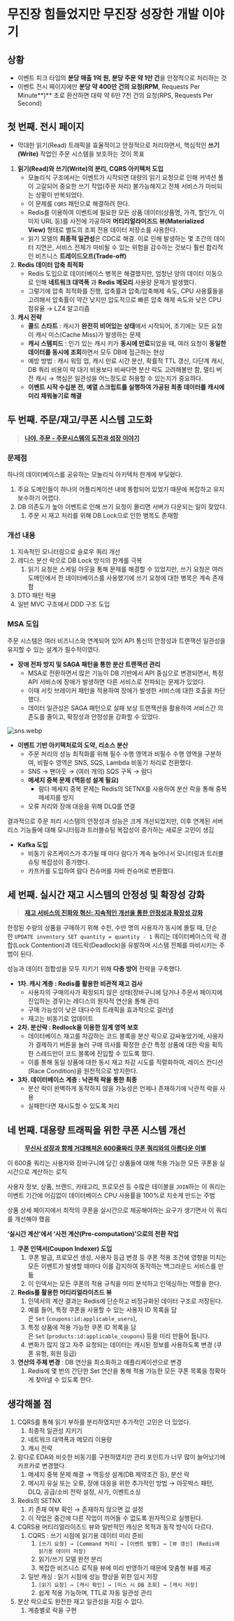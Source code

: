 # 무진장 힘들었지만 무진장 성장한 개발 이야기

## 상황

- 이벤트 피크 타임의 **분당 매출 1억 원, 분당 주문 약 1만 건**을 안정적으로 처리하는 것
- 이벤트 전시 페이지에만 **분당 약 400만 건의 요청(RPM**, Requests Per Minute**)** 초로 환산하면 대략 약 6만 7천 건의 요청(RPS, Requests Per Second)

## 첫 번째. 전시 페이지

- 막대한 읽기(Read) 트래픽을 효율적이고 안정적으로 처리하면서, 핵심적인 **쓰기(Write)** 작업인 주문 시스템을 보호하는 것이 목표

1. **읽기(Read)와 쓰기(Write)의 분리, CQRS 아키텍처 도입**
    - 모놀리식 구조에서는 이벤트가 시작되면 대량의 읽기 요청으로 인해 커넥션 풀이 고갈되어 중요한 쓰기 작업(주문 처리) 불가능해지고 전체 서비스가 마비되는 상황이 반복되었다.
    - 이 문제를 `CQRS` 패턴으로 해결하려 한다.
    - Redis를 이용하여 이벤트에 필요한 모든 상품 데이터(상품명, 가격, 할인가, 이미지 URL 등)를 사전에 가공하여 **머티리얼라이즈드 뷰(Materialized View)** 형태로 별도의 조회 전용 데이터 저장소를 사용한다.
    - 읽기 모델의 **최종적 일관성**은 CDC로 해결. 이로 인해 발생하는 몇 초간의 데이터 지연은, 서비스 전체가 마비될 수 있는 위험을 감수하는 것보다 훨씬 합리적인 비즈니스 **트레이드오프(Trade-off)**
2. **Redis 데이터 압축 최적화**
    - Redis 도입으로 데이터베이스 병목은 해결했지만, 엄청난 양의 데이터 이동으로 인해 **네트워크 대역폭** 과 **Redis 메모리** 사용량 문제가 발생했다.
    - 그렇기에 압축 최적화를 진행, 압축률과 압축/압축해제 속도, CPU 사용률들을 고려해서 압축률이 약간 낮지만 압도적으로 빠른 압축 해제 속도와 낮은 CPU 점유율 → LZ4 알고리즘
3. **캐시 전략**
    - **콜드 스타트** : 캐시가 **완전히 비어있는 상태**에서 시작되어, 초기에는 모든 요청이 캐시 미스(Cache Miss)가 발생하는 문제
    - **캐시 스템피드** : 인기 있는 캐시 키가 **동시에 만료**되었을 때, 여러 요청이 **동일한 데이터를 동시에 조회**하면서 모두 DB에 접근하는 현상
    - 예방 방법 : 캐시 워밍 업, 캐시 만료 시간 분산, 확률적 TTL 갱신, 다단계 캐시, DB 쿼리 비용이 락 대기 비용보다 비싸다면 분산 락도 고려해볼만 함, 멀티 버전 캐시 → 핵심은 일관성을 어느정도로 허용할 수 있는지가 중요하다.
    - **이벤트 시작 수십분 전, 예열 스크립트를 실행하여 가공된 최종 데이터를 캐시에 미리 채워놓기로 해결**

## 두 번째. 주문/재고/쿠폰 시스템 고도화

> [**나야, 주문 - 주문시스템의 도전과 성장 이야기**](https://medium.com/musinsa-tech/%EB%82%98%EC%95%BC-%EC%A3%BC%EB%AC%B8-%EC%A3%BC%EB%AC%B8%EC%8B%9C%EC%8A%A4%ED%85%9C%EC%9D%98-%EB%8F%84%EC%A0%84%EA%B3%BC-%EC%84%B1%EC%9E%A5-%EC%9D%B4%EC%95%BC%EA%B8%B0-744b4bece5b8)

### 문제점

하나의 데이터베이스를 공유하는 모놀리식 아키텍처 한계에 부딪혔다.

1. 주요 도메인들이 하나의 어플리케이션 내에 통합되어 있었기 때문에 복잡하고 유지보수하기 어렵다.
2. DB 의존도가 높아 이벤트로 인해 쓰기 요청이 몰리면 서버가 다운되는 일이 잦았다.
    1. 주문 시 재고 처리를 위해 DB Lock으로 인한 병목도 존재함

### 개선 내용

1. 지속적인 모니터링으로 슬로우 쿼리 개선
2. 레디스 분산 락으로 DB Lock 방식의 한계를 극복
    1. 읽기 요청은 스케일 아웃을 통해 문제를 해결할 수 있었지만, 쓰기 요청은 여러 도메인에서 한 데이터베이스를 사용했기에 쓰기 요청에 대한 병목은 계속 존재함
3. DTO 패턴 적용
4. 일반 MVC 구조에서 DDD 구조 도입

### MSA 도입

주문 시스템은 여러 비즈니스와 연계되어 있어 API 통신의 안정성과 트랜잭션 일관성을 유지할 수 있는 설계가 필수적이였다.

- **장애 전파 방지 및 SAGA 패턴을 통한 분산 트랜잭션 관리**
    - MSA로 전환하면서 많은 기능이 DB 기반에서 API 중심으로 변경되면서, 특정 API 서비스에 장애가 발생하면 다른 서비스로 전파되는 문제가 있었다.
    - 이때 서킷 브레이커 패턴을 적용하여 장애가 발생한 서비스에 대한 호출을 차단했다.
    - 데이터 일관성은 SAGA 패턴으로 실패 보상 트랜잭션을 활용하여 서비스간 의존도를 줄이고, 확장성과 안정성을 강화할 수 있었다.

![sns.webp](./0727-jdalma1.webp)

- **이벤트 기반 아키텍처로의 도약, 리소스 분산**
    - 주문 처리의 성능 최적화를 위해 필수 수행 영역과 비필수 수행 영역을 구분하여, 비필수 영역은 SNS, SQS, Lambda 비동기 처리로 전환했다.
    - SNS → 팬아웃 → (여러 개의) SQS 구독 → 람다
    - **메세지 중복 문제 (멱등성 설계 필요)**
        - 람다 메세지 중복 문제는 Redis의 SETNX를 사용하여 분산 락을 통해 중복 메세지를 방지
    - 오류 처리와 장애 대응을 위해 DLQ를 연결

결과적으로 주문 처리 시스템의 안정성과 성능은 크게 개선되었지만, 이후 연계된 서버리스 기능들에 대해 모니터링과 트러블슈팅 복잡성이 증가하는 새로운 고민이 생김

- **Kafka 도입**
    - 비동기 유즈케이스가 추가될 때 마다 람다가 계속 늘어나서 모니터링과 트러블 슈팅 복잡성이 증가했다.
    - 카프카를 도입하여 람다 컨슈머를 자바 컨슈머로 변환했다.

## 세 번째. **실시간 재고 시스템의 안정성 및 확장성 강화**

> [**재고 서비스의 진화와 혁신: 지속적인 개선을 통한 안정성과 확장성 강화**](https://medium.com/musinsa-tech/%EC%9E%AC%EA%B3%A0-%EC%84%9C%EB%B9%84%EC%8A%A4%EC%9D%98-%EC%A7%84%ED%99%94%EC%99%80-%ED%98%81%EC%8B%A0-%EC%A7%80%EC%86%8D%EC%A0%81%EC%9D%B8-%EA%B0%9C%EC%84%A0%EC%9D%84-%ED%86%B5%ED%95%9C-%EC%95%88%EC%A0%95%EC%84%B1%EA%B3%BC-%ED%99%95%EC%9E%A5%EC%84%B1-%EA%B0%95%ED%99%94-cb851f1ff782)
    
    

한정된 수량의 상품을 구매하기 위해 수천, 수만 명의 사용자가 동시에 몰릴 때, 단순한 `UPDATE inventory SET quantity = quantity - 1` 쿼리는 데이터베이스의 락 경합(Lock Contention)과 데드락(Deadlock)을 유발하며 시스템 전체를 마비시키는 주범이 된다.

성능과 데이터 정합성을 모두 지키기 위해 **다층 방어** 전략을 구축했다.

- **1차. 캐시 계층 : Redis를 활용한 비관적 재고 검사**
    - 사용자의 구매의사가 확정되지 않은 상태(장바구니에 담거나 주문서 페이지에 진입하는 경우)는 레디스의 원자적 연산을 통해 관리
    - 구매 가능성이 낮은 대다수의 트래픽을 효과적으로 걸러냄
    - 재고는 비동기로 업데이트
- **2차. 분산락 : Redlock을 이용한 임계 영역 보호**
    - 데이터베이스 재고를 차감하는 코드 블록을 분산 락으로 감싸놓았기에, 사용자가 결제하기 버튼을 눌러 구매 의사를 확정한 순간 특정 상품에 대한 락을 획득한 스레드만이 코드 블록에 진입할 수 있도록 했다.
    - 이를 통해 동일 상품에 대한 동시 재고 차감 시도를 직렬화하여, 레이스 컨디션(Race Condition)을 원천적으로 방지한다.
- **3차. 데이터베이스 계층 : 낙관적 락을 통한 최종**
    - 분산 락이 완벽하게 동작하지 않을 가능성은 언제나 존재하기에 낙관적 락을 사용
    - 실패한다면 재시도할 수 있도록 처리

## 네 번째. **대용량 트래픽을 위한 쿠폰 시스템 개선**

> [**무신사 성장과 함께 거대해져온 600줄짜리 쿠폰 쿼리와의 아름다운 이별**](https://medium.com/musinsa-tech/%EB%AC%B4%EC%8B%A0%EC%82%AC-%EC%84%B1%EC%9E%A5%EA%B3%BC-%ED%95%A8%EA%BB%98-%EA%B1%B0%EB%8C%80%ED%95%B4%EC%A0%B8%EC%98%A8-600%EC%A4%84%EC%A7%9C%EB%A6%AC-%EC%BF%A0%ED%8F%B0-%EC%BF%BC%EB%A6%AC%EC%99%80%EC%9D%98-%EC%95%84%EB%A6%84%EB%8B%A4%EC%9A%B4-%EC%9D%B4%EB%B3%84-e689d7d932b5)

이 600줄 쿼리는 사용자와 장바구니에 담긴 상품들에 대해 적용 가능한 모든 쿠폰을 실시간으로 계산하는 로직

사용자 정보, 상품, 브랜드, 카테고리, 프로모션 등 수많은 테이블을 `JOIN`하는 이 쿼리는 이벤트 기간에 어김없이 데이터베이스 CPU 사용률을 100%로 치솟게 만드는 주범

상품 상세 페이지에서 최적의 쿠폰을 실시간으로 제공해야하는 요구가 생기면서 이 쿼리를 개선해야 했음

**‘실시간 계산’에서 ‘사전 계산(Pre-computation)’으로의 전환 작업**

1. **쿠폰 인덱서(Coupon Indexer) 도입**
    1. 쿠폰 발급, 프로모션 생성, 사용자 등급 변경 등 쿠폰 적용 조건에 영향을 미치는 모든 이벤트가 발생할 때마다 이를 감지하여 동작하는 백그라운드 서비스를 만듦
    2. 이 인덱서는 모든 쿠폰의 적용 규칙을 미리 분석하고 인덱싱하는 역할을 한다.
2. **Redis를 활용한 머티리얼라이즈드 뷰**
    1. 인덱서의 계산 결과는 Redis에 단순하고 비정규화된 데이터 구조로 저장된다. 
    2. 예를 들어, 특정 쿠폰을 사용할 수 있는 사용자 ID 목록을 담은 `Set` (`coupons:id:applicable_users`), 
    3. 특정 상품에 적용 가능한 쿠폰 ID 목록을 담은 `Set` (`products:id:applicable_coupons`) 등을 미리 만들어 둡니다.
    4. 변화가 많지 않고 자주 요청되는 데이터는 캐시된 정보를 사용하도록 변경 (쿠폰 유형, 회원 등급)
3. **연산의 주체 변경** : DB 연산을 최소화하고 애플리케이션으로 변경
    1. Redis에 몇 번의 간단한 Set 연산을 통해 적용 가능한 모든 쿠폰 목록을 정확하게 찾아낼 수 있도록 한다.

## 생각해볼 점

1. CQRS를 통해 읽기 부하를 분리하였지만 추가적인 고민은 더 있었다.
    1. 최종적 일관성 지키기
    2. 네트워크 대역폭과 메모리 이용량
    3. 캐시 전략
2. 람다로 EDA와 비슷한 비동기를 구현하였지만 관리 포인트가 너무 많이 늘어났기에 카프카로 변경했다.
    1. 메세지 중복 문제 해결 → 멱등성 설계(DB 제약조건 등), 분산 락
    2. 메시지 유실 또는 오류, 장애 대응을 위한 추가적인 방법 → 아웃박스 패턴, DLQ, 공급/소비 전략 설정, 사가, 이벤트소싱
3. Redis의 SETNX
    1. 키 존재 여부 확인 → 존재하지 않으면 값 설정
    2. 이 작업은 중간에 다른 작업이 끼어들 수 없도록 원자적으로 실행된다.
4. CQRS용 머티리얼라이즈드 뷰와 일반적인 캐싱은 목적과 동작 방식이 다르다.
    1. CQRS : 쓰기 시점에 읽기용 데이터 미리 준비 
        1. `[쓰기 요청] → [Command 처리] → [이벤트 발행] → [뷰 갱신] (Redis에 읽기용 데이터 저장)`
        2. 읽기/쓰기 모델 완전 분리
        3. 복잡한 비즈니스 로직을 뷰에 미리 반영하기 때문에 맞춤형 뷰를 제공
    2. 일반 캐싱 : 읽기 시점에 성능 향상을 위한 임시 저장
        1. `[읽기 요청] → [캐시 확인] → [미스 시 DB 조회] → [캐시 저장]`
        2. 쉽게 적용 가능하며, TTL로 자동 일관성 관리
5. 분산 락으로도 완전한 재고 일관성을 지킬 수 없다.
    1. 계층별로 락을 구현